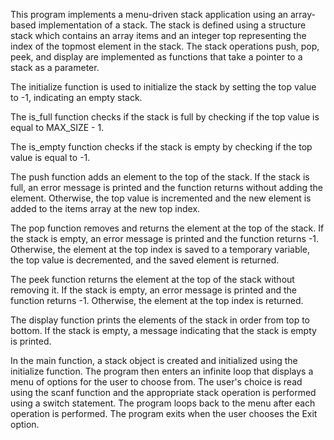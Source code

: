 This program implements a menu-driven stack application using an array-based implementation of a stack. The stack is defined using a structure stack which contains an array items and an integer top representing the index of the topmost element in the stack. The stack operations push, pop, peek, and display are implemented as functions that take a pointer to a stack as a parameter.

The initialize function is used to initialize the stack by setting the top value to -1, indicating an empty stack.

The is_full function checks if the stack is full by checking if the top value is equal to MAX_SIZE - 1.

The is_empty function checks if the stack is empty by checking if the top value is equal to -1.

The push function adds an element to the top of the stack. If the stack is full, an error message is printed and the function returns without adding the element. Otherwise, the top value is incremented and the new element is added to the items array at the new top index.

The pop function removes and returns the element at the top of the stack. If the stack is empty, an error message is printed and the function returns -1. Otherwise, the element at the top index is saved to a temporary variable, the top value is decremented, and the saved element is returned.

The peek function returns the element at the top of the stack without removing it. If the stack is empty, an error message is printed and the function returns -1. Otherwise, the element at the top index is returned.

The display function prints the elements of the stack in order from top to bottom. If the stack is empty, a message indicating that the stack is empty is printed.

In the main function, a stack object is created and initialized using the initialize function. The program then enters an infinite loop that displays a menu of options for the user to choose from. The user's choice is read using the scanf function and the appropriate stack operation is performed using a switch statement. The program loops back to the menu after each operation is performed. The program exits when the user chooses the Exit option.